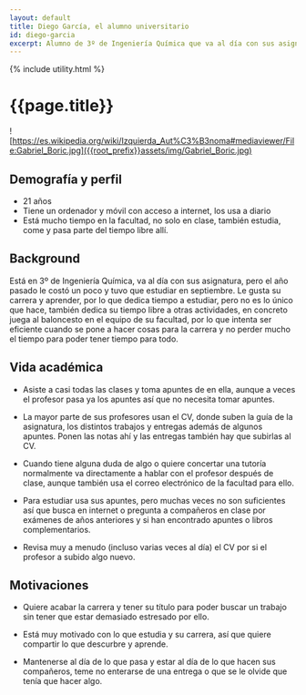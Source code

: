 ```yaml
---
layout: default
title: Diego García, el alumno universitario
id: diego-garcia
excerpt: Alumno de 3º de Ingeniería Química que va al día con sus asignaturas
---
```

{% include utility.html %}

# {{page.title}}

![https://es.wikipedia.org/wiki/Izquierda_Aut%C3%B3noma#mediaviewer/File:Gabriel_Boric.jpg]({{root_prefix}}assets/img/Gabriel_Boric.jpg)

## Demografía y perfil

+ 21 años
+ Tiene un ordenador y móvil con acceso a internet, los usa a diario
+ Está mucho tiempo en la facultad, no solo en clase, también estudia, come y pasa parte del tiempo libre allí.

## Background

Está en 3º de Ingeniería Química, va al día con sus asignatura, pero el año pasado le costó un poco y tuvo que estudiar en septiembre. Le gusta su carrera y aprender, por lo que dedica tiempo a estudiar, pero no es lo único que hace, también dedica su tiempo libre a otras actividades, en concreto juega al baloncesto en el equipo de su facultad, por lo que intenta ser eficiente cuando se pone a hacer cosas para la carrera y no perder mucho el tiempo para poder tener tiempo para todo.

## Vida académica

+ Asiste a casi todas las clases y toma apuntes de en ella, aunque a veces el profesor pasa ya los apuntes así que no necesita tomar apuntes.

+ La mayor parte de sus profesores usan el CV, donde suben la guía de la asignatura, los distintos trabajos y entregas además de algunos apuntes. Ponen las notas ahí y las entregas también hay que subirlas al CV.

+ Cuando tiene alguna duda de algo o quiere concertar una tutoría normalmente va directamente a hablar con el profesor después de clase, aunque también usa el correo electrónico de la facultad para ello.

+ Para estudiar usa sus apuntes, pero muchas veces no son suficientes así que busca en internet o pregunta a compañeros en clase por exámenes de años anteriores y si han encontrado apuntes o libros complementarios.

+ Revisa muy a menudo (incluso varias veces al día) el CV por si el profesor a subido algo nuevo.

## Motivaciones

+ Quiere acabar la carrera y tener su título para poder buscar un trabajo sin tener que estar demasiado estresado por ello.

+ Está muy motivado con lo que estudia y su carrera, así que quiere  compartir lo que descurbre y aprende.

+ Mantenerse al día de lo que pasa y estar al día de lo que hacen sus compañeros, teme no enterarse de una entrega o que se le olvide que tenía que hacer algo.
